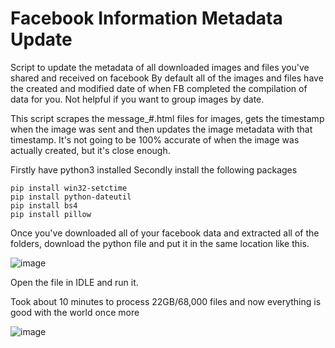 # Facebook Information Metadata Update
Script to update the metadata of all downloaded images and files you've shared and received on facebook
By default all of the images and files have the created and modified date of when FB completed the compilation of data for you. Not helpful if you want to group images by date.

This script scrapes the message_#.html files for images, gets the timestamp when the image was sent and then updates the image metadata with that timestamp.
It's not going to be 100% accurate of when the image was actually created, but it's close enough.

Firstly have python3 installed
Secondly install the following packages

```
pip install win32-setctime
pip install python-dateutil
pip install bs4
pip install pillow
```
Once you've downloaded all of your facebook data and extracted all of the folders, download the python file and put it in the same location like this.

![image](https://github.com/Kharliah/facebook-information-metadata-update/assets/105899626/ec0fcbd7-bc7a-4017-aa4b-4724814f146c)

Open the file in IDLE and run it.

Took about 10 minutes to process 22GB/68,000 files and now everything is good with the world once more

![image](https://github.com/Kharliah/facebook-information-metadata-update/assets/105899626/9aa24d33-a65f-4fe4-9ed1-93c59fa68d53)
